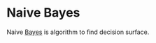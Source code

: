 # Naive Bayes

Naive [Bayes](https://en.wikipedia.org/wiki/Naive_Bayes_classifier) is algorithm to find decision surface.



